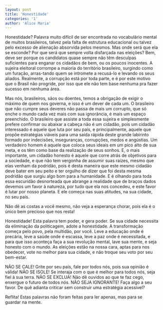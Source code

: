```yaml
---
layout: post
title: 'Honestidade'
categories: '1'
author: 'Alice Maria'
---
```


Honestidade? Palavra muito difícil de ser encontrada no vocabulário mental
de muitos brasileiros, talvez pela falta de estrutura educacional ou talvez
pelo excesso de alienação absorvida pelos mesmos. Mas onde será que ela se
esconde? Por que será que sempre volta disfarçada nas eleições? Bem, deve
ser porque os candidatos quase sempre não têm desculpas suficientes para
enganar os cidadãos de bem, ou os poucos inocentes. A sujeira eleitoral
corrompe a maioria do território brasileiro, surgindo como um furação,
arras-tando quem se intromete a recusá-lo e levando os seus aliados.
Realmente, a corrupção está por toda parte, e é por este motivo que o Brasil
não progride, por isso que ele não tem base nenhuma pra fazer sucesso em
nenhuma área.

Mas nós, brasileiros, sãos ou doentes, temos a obrigação de exigir o máximo
de quem nos governa, e isso é um dever de cada um. O brasileiro que não cumpre
seus deveres não passa de mais um corrupto, que só enche o mundo cada vez mais
com sua ignorância, é mais um espaço preenchido. O brasileiro que assiste a
toda essa sujeira e simplesmente prefere confirmar ou abaixar a cabeça não é
um cidadão, pois um cidadão interessado é aquele que luta por seu país, e
principalmente, aquele que propõe estratégias viáveis para uma saída rápida
deste grande labirinto formado por indecisões, inseguranças, corrupções, medos
e angústias. Um verdadeiro homem é aquele que coloca seus ideais em um pico
alto de sua meta, e os têm como base da realização de seus sonhos. E, o mais
importante, um cidadão honesto é aquele que corre atrás de objetivos para a
sociedade, e que não tem vergonha de assumir suas raízes, mesmo que elas
venham da podridão, pois é desta maneira que este mesmo cidadão deve bater em
seu peito e ter orgulho de dizer que foi desta mesma podridão que surgiu algo
bom para a humanidade. E é olhando para toda essa escuridão desnorteada que
abrange a realidade que de braços dados devemos um favor à natureza, por tudo
que ela nos concedeu, e este favor é lutar por nosso planeta. E ele começa
nas suas atitudes, na sua cidade, no seu país.

Não dê as costas a você mesmo, não veja a esperança chorar, pois ela é o
único bem precioso que nos resta!

Honestidade! Esta palavra tem poder, e gera poder. Se sua cidade necessita da
eliminação da politicagem, adote a honestidade. A transformação começa pelo
povo, pela multidão, por você. Leve a educação onde é precária, leve a saúde
onde é escassa, leve a paz onde é necessitada, e para que isso aconteça faça
a sua revolução mental, lave sua mente, e seja honesto com o mundo. As eleições
estão na nossa cara, aptas para nos obedecer, vote no melhor para sua cidade,
e não troque seu voto por seu bem-estar.

NÃO SE CALE! Grite por seu país, fale por todos nós, pois sua opinião é
válida! NÃO SE ISOLE! Se interaja com o que é melhor para todos nós, seja fiel
à sua terra. NÃO SE EXCLUA! Não dê ouvidos ao que te faz cego, enxergue o
futuro de todos nós. NÃO SEJA IGNORANTE! Faça algo a seu favor. De quê adianta
criticar sem construir uma estratégia acessível?

Reflita! Estas palavras não foram feitas para ler apenas, mas para se guardar
na mente.
